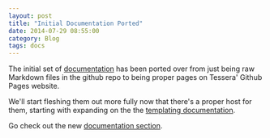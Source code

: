 ```yaml
---
layout: post
title: "Initial Documentation Ported"
date: 2014-07-29 08:55:00
category: Blog
tags: docs
---
```


The initial set of
[documentation]({{site.baseurl}}/docs/)
has been ported over from just being raw Markdown files in the github
repo to being proper pages on Tessera' Github Pages website.

We'll start fleshing them out more fully now that there's a proper
host for them, starting with expanding on the the
[templating documentation](https://github.com/urbanairship/tessera/issues/252).

Go check out the new [documentation section]({{site.baseurl}}/docs/).
